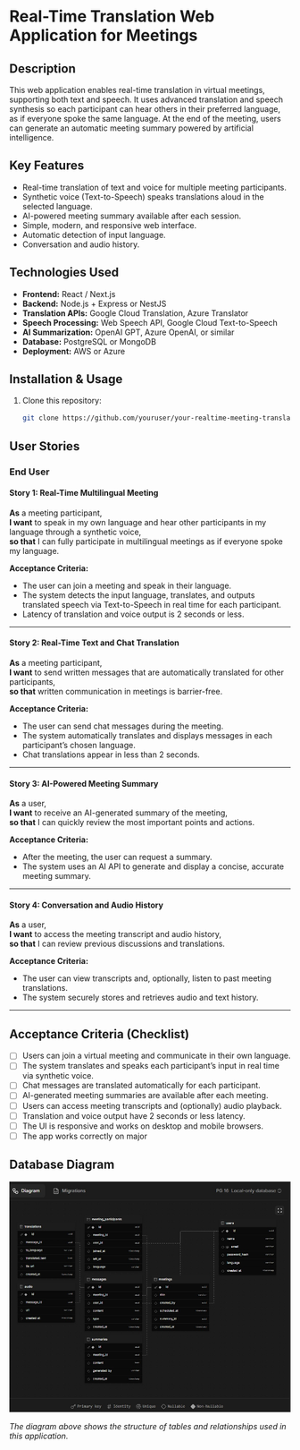 # Real-Time Translation Web Application for Meetings

## Description

This web application enables real-time translation in virtual meetings, supporting both text and speech. It uses advanced translation and speech synthesis so each participant can hear others in their preferred language, as if everyone spoke the same language. At the end of the meeting, users can generate an automatic meeting summary powered by artificial intelligence.

## Key Features

- Real-time translation of text and voice for multiple meeting participants.
- Synthetic voice (Text-to-Speech) speaks translations aloud in the selected language.
- AI-powered meeting summary available after each session.
- Simple, modern, and responsive web interface.
- Automatic detection of input language.
- Conversation and audio history.

## Technologies Used

- **Frontend:** React / Next.js
- **Backend:** Node.js + Express or NestJS
- **Translation APIs:** Google Cloud Translation, Azure Translator
- **Speech Processing:** Web Speech API, Google Cloud Text-to-Speech
- **AI Summarization:** OpenAI GPT, Azure OpenAI, or similar
- **Database:** PostgreSQL or MongoDB
- **Deployment:** AWS or Azure

## Installation & Usage

1. Clone this repository:
   ```bash
   git clone https://github.com/youruser/your-realtime-meeting-translation.git
   ```

## User Stories

### End User

#### Story 1: Real-Time Multilingual Meeting

**As** a meeting participant,  
**I want** to speak in my own language and hear other participants in my language through a synthetic voice,  
**so that** I can fully participate in multilingual meetings as if everyone spoke my language.

**Acceptance Criteria:**

- The user can join a meeting and speak in their language.
- The system detects the input language, translates, and outputs translated speech via Text-to-Speech in real time for each participant.
- Latency of translation and voice output is 2 seconds or less.

---

#### Story 2: Real-Time Text and Chat Translation

**As** a meeting participant,  
**I want** to send written messages that are automatically translated for other participants,  
**so that** written communication in meetings is barrier-free.

**Acceptance Criteria:**

- The user can send chat messages during the meeting.
- The system automatically translates and displays messages in each participant’s chosen language.
- Chat translations appear in less than 2 seconds.

---

#### Story 3: AI-Powered Meeting Summary

**As** a user,  
**I want** to receive an AI-generated summary of the meeting,  
**so that** I can quickly review the most important points and actions.

**Acceptance Criteria:**

- After the meeting, the user can request a summary.
- The system uses an AI API to generate and display a concise, accurate meeting summary.

---

#### Story 4: Conversation and Audio History

**As** a user,  
**I want** to access the meeting transcript and audio history,  
**so that** I can review previous discussions and translations.

**Acceptance Criteria:**

- The user can view transcripts and, optionally, listen to past meeting translations.
- The system securely stores and retrieves audio and text history.

---

## Acceptance Criteria (Checklist)

- [ ] Users can join a virtual meeting and communicate in their own language.
- [ ] The system translates and speaks each participant’s input in real time via synthetic voice.
- [ ] Chat messages are translated automatically for each participant.
- [ ] AI-generated meeting summaries are available after each meeting.
- [ ] Users can access meeting transcripts and (optionally) audio playback.
- [ ] Translation and voice output have 2 seconds or less latency.
- [ ] The UI is responsive and works on desktop and mobile browsers.
- [ ] The app works correctly on major

## Database Diagram

<!--
  Include your ERD or database schema here.
  You can embed an image using the markdown syntax below,
  or describe the schema if you don't have a diagram yet.
-->

![Database Diagram](resources/databaseDiagram.png)

_The diagram above shows the structure of tables and relationships used in this application._
